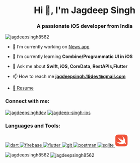 <h1 align="center">Hi 👋, I'm Jagdeep Singh</h1>
<h3 align="center">A passionate iOS developer from India</h3>

<p align="left"> <img src="https://komarev.com/ghpvc/?username=jagdeepsingh8562&label=Profile%20views&color=0e75b6&style=flat-square" alt="jagdeepsingh8562" /> </p>

- 🔭 I’m currently working on [News app](https://github.com/Jagdeepsingh8562/TheNewsApp.git)

- 🌱 I’m currently learning **Combine/Programmatic UI in iOS**

- 💬 Ask me about **Swift, iOS, CoreData, RestAPIs,Flutter**

- 📫 How to reach me **jagdeepsingh.19dev@gmail.com**

- [📄 Resume](https://drive.google.com/file/d/1H4Vv508AbMfHbFxCeQenwADD8VuBUoUe/view?usp=sharing)

<h3 align="left">Connect with me:</h3>
<p align="left">
<a href="https://twitter.com/jagdeepsinghdev" target="blank"><img align="center" src="https://seeklogo.com/images/T/twitter-logo-A84FE9258E-seeklogo.com.png" alt="jagdeepsinghdev" height="30" width="40" /></a>
<a href="https://linkedin.com/in/jagdeep-singh-ios" target="blank"><img align="center" src="https://image.flaticon.com/icons/png/512/174/174857.png"alt="jagdeep-singh-ios" height="30" width="40" /></a>
</p>

<h3 align="left">Languages and Tools:</h3>
<p align="left"> <a href="https://dart.dev" target="_blank"> <img src="https://www.vectorlogo.zone/logos/dartlang/dartlang-icon.svg" alt="dart" width="40" height="40"/> </a> <a href="https://firebase.google.com/" target="_blank"> <img src="https://www.vectorlogo.zone/logos/firebase/firebase-icon.svg" alt="firebase" width="40" height="40"/> </a> <a href="https://flutter.dev" target="_blank"> <img src="https://www.vectorlogo.zone/logos/flutterio/flutterio-icon.svg" alt="flutter" width="40" height="40"/> </a> <a href="https://git-scm.com/" target="_blank"> <img src="https://www.vectorlogo.zone/logos/git-scm/git-scm-icon.svg" alt="git" width="40" height="40"/> </a> <a href="https://postman.com" target="_blank"> <img src="https://www.vectorlogo.zone/logos/getpostman/getpostman-icon.svg" alt="postman" width="40" height="40"/> </a> <a href="https://www.sqlite.org/" target="_blank"> <img src="https://www.vectorlogo.zone/logos/sqlite/sqlite-icon.svg" alt="sqlite" width="40" height="40"/> </a> <a href="https://developer.apple.com/swift/" target="_blank"> <img src="https://raw.githubusercontent.com/devicons/devicon/master/icons/swift/swift-original.svg" alt="swift" width="40" height="40"/> </a> </p>

<p><img align="left" src="https://github-readme-stats.vercel.app/api/top-langs?username=jagdeepsingh8562&show_icons=true&locale=en&layout=compact" alt="jagdeepsingh8562" /></p>

<p>&nbsp;<img align="center" src="https://github-readme-stats.vercel.app/api?username=jagdeepsingh8562&show_icons=true&locale=en" alt="jagdeepsingh8562" /></p>
